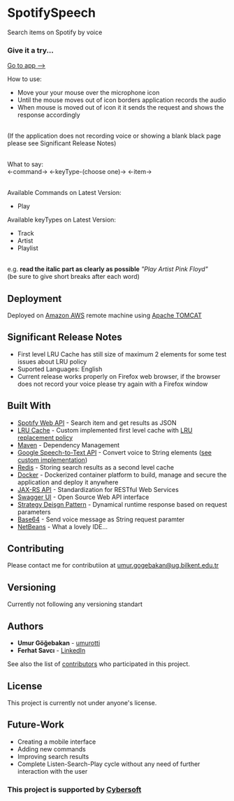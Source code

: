 # SpotifySpeech
Search items on Spotify by voice

### Give it a try...
[Go to app -->](http://ec2-18-184-251-229.eu-central-1.compute.amazonaws.com:8080/SpotifySpeech-1.0-SNAPSHOT)

How to use:

* Move your your mouse over the microphone icon
* Until the mouse moves out of icon borders application records the audio
* When mouse is moved out of icon it it sends the request and shows the response accordingly

</br>(If the application does not recording voice or showing a blank black page please see Significant Release Notes)

</br>What to say:</br>
<-command->     <-keyType-(choose one)->        <-item->

</br>Available Commands on Latest Version:
* Play

Available keyTypes on Latest Version:
* Track
* Artist
* Playlist


</br>e.g. __read the italic part as clearly as possible__ _"Play Artist Pink Floyd"_
</br>(be sure to give short breaks after each word)

## Deployment
Deployed on [Amazon AWS](https://aws.amazon.com/) remote machine using [Apache TOMCAT](http://tomcat.apache.org/)

## Significant Release Notes
* First level LRU Cache has still size of maximum 2 elements for some test issues about LRU policy
* Suported Languages: English
* Current release works properly on Firefox web browser, if the browser does not record your voice please try again with a Firefox window

## Built With

* [Spotıfy Web API](https://developer.spotify.com/documentation/web-api/) - Search item and get results as JSON
* [LRU Cache](https://github.com/umurotti/Caching) - Custom implemented first level cache with [LRU replacement policy](http://www.mathcs.emory.edu/~cheung/Courses/355/Syllabus/9-virtual-mem/LRU-replace.html)
* [Maven](https://maven.apache.org/) - Dependency Management
* [Google Speech-to-Text API](https://cloud.google.com/speech-to-text/) - Convert voice to String elements ([see custom implementation](https://github.com/umurotti/GoogleSpeecToTextAPI))
* [Redis](https://redis.io/) - Storing search results as a second level cache
* [Docker](https://www.docker.com/) - Dockerized container platform to build, manage and secure the application and deploy it anywhere
* [JAX-RS API](https://github.com/jax-rs) - Standardization for RESTful Web Services
* [Swagger UI](https://swagger.io/) - Open Source Web API interface
* [Strategy Deisgn Pattern](http://www.cs.unc.edu/~stotts/GOF/hires/pat5ifso.htm) - Dynamical runtime response based on request parameters
* [Base64](https://base64.guru/learn/what-is-base64) - Send voice message as String request paramter
* [NetBeans](https://netbeans.org/) - What a lovely IDE...

## Contributing

Please contact me for contributiion at umur.gogebakan@ug.bilkent.edu.tr

## Versioning

Currently not following any versioning standart

## Authors

* **Umur Göğebakan** - [umurotti](https://github.com/umurotti)
* **Ferhat Savcı** - [LinkedIn](https://tr.linkedin.com/in/ferhat-savc%C4%B1-b725ba28)

See also the list of [contributors](https://github.com/your/project/contributors) who participated in this project.

## License

This project is currently not under anyone's license.

## Future-Work

* Creating a mobile interface
* Adding new commands
* Improving search results
* Complete Listen-Search-Play cycle without any need of further interaction with the user

### This project is supported by [Cybersoft](http://www.cs.com.tr/TR/)
